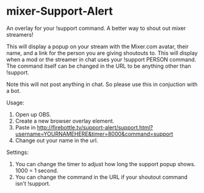 # mixer-Support-Alert
An overlay for your !support command. A better way to shout out mixer streamers!

This will display a popup on your stream with the Mixer.com avatar, their name, and a link for the person you are giving shoutouts to. This will display when a mod or the streamer in chat uses your !support PERSON command. The command itself can be changed in the URL to be anything other than !support. 

Note this will not post anything in chat. So please use this in conjuction with a bot.

Usage: <br>
1. Open up OBS. <br>
2. Create a new browser overlay element. <br>
3. Paste in http://firebottle.tv/support-alert/support.html?username=YOURNAMEHERE&timer=8000&command=support <br>
4. Change out your name in the url.

Settings: <br>
1. You can change the timer to adjust how long the support popup shows. 1000 = 1 second. <br>
2. You can change the command in the URL if your shoutout command isn't !support.
